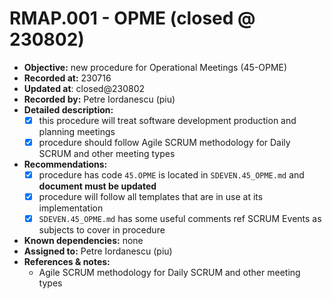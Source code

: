

# RMAP.001 - OPME (closed @ 230802)

* **Objective:** new procedure for Operational Meetings (45-OPME)
* **Recorded at:** 230716
* **Updated at**: closed@230802
* **Recorded by:** Petre Iordanescu (piu)
* **Detailed  description:**
    * [x] this procedure will treat software development production and planning meetings
    * [x] procedure should follow Agile SCRUM methodology for Daily SCRUM and other meeting types
* **Recommendations:**
    * [x] procedure has code `45.OPME` is located in `SDEVEN.45_OPME.md` and __document must be updated__
    * [x] procedure will follow all templates that are in use at its implementation
    * [x] `SDEVEN.45_OPME.md` has some useful comments ref SCRUM Events as subjects to cover in procedure
* **Known dependencies:** none
* **Assigned to:** Petre Iordanescu (piu)
* **References & notes:**
    * Agile SCRUM methodology for Daily SCRUM and other meeting types


